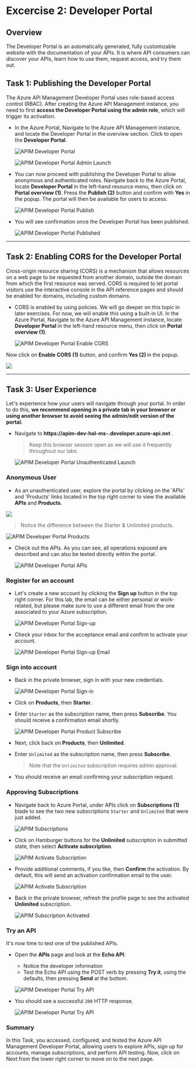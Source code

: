 # Excercise 2: Developer Portal
## Overview
The Developer Portal is an automatically generated, fully customizable website with the documentation of your APIs. It is where API consumers can discover your APIs, learn how to use them, request access, and try them out.

## Task 1: Publishing the Developer Portal

The Azure API Management Developer Portal uses role-based access control (RBAC). After creating the Azure API Management instance, you need to first **access the Developer Portal using the admin role**, which will trigger its activation.

- In the Azure Portal, Navigate to the Azure API Management instance, and locate the Developer Portal in the overview section. Click to open the **Developer Portal**.

  ![APIM Developer Portal](media/01.png)

  ![APIM Developer Portal Admin Launch](media/02.png)

- You can now proceed with publishing the Developer Portal to allow anonymous and authenticated roles. Navigate back to the Azure Portal, locate **Developer Portal** in the left-hand resource menu, then click on **Portal overview (1)**. Press the **Publish (2)** button and confirm with **Yes** in the popup. The portal will then be available for users to access.

  ![APIM Developer Portal Publish](media/03.png)

- You will see confirmation once the Developer Portal has been published.

  ![APIM Developer Portal Published](media/04.png)

---

## Task 2: Enabling CORS for the Developer Portal

Cross-origin resource sharing (CORS) is a mechanism that allows resources on a web page to be requested from another domain, outside the domain from which the first resource was served. CORS is required to let portal visitors use the interactive console in the API reference pages and should be enabled for domains, including custom domains.

- CORS is enabled by using policies. We will go deeper on this topic in later exercises. For now, we will enable this using a built-in UI. In the Azure Portal, Navigate to the Azure API Management instance, locate **Developer Portal** in the left-hand resource menu, then click on **Portal overview (1)**. 
  
  ![APIM Developer Portal Enable CORS](media/05.png)

Now click on **Enable CORS (1)** button, and confirm **Yes (2)** in the popup.


 ![](media/cors.png)

---

## Task 3: User Experience

Let's experience how your users will navigate through your portal. In order to do this, **we recommend opening in a private tab in your browser or using another browser to avoid seeing the admin/edit version of the portal.** 

- Navigate to **https://apim-dev-hol-ms-<inject key="Deployment ID" enableCopy="false" />.developer.azure-api.net** .

  > Keep this browser session open as we will use it frequently throughout our labs.

  ![APIM Developer Portal Unauthenticated Launch](media/06.png)

### Anonymous User

- As an unauthenticated user, explore the portal by clicking on the 'APIs' and 'Products' links located in the top right corner to view the available **APIs** and **Products**.

![](media/exploreapi.png)

  > Notice the difference between the Starter & Unlimited products.

  ![APIM Developer Portal Products](media/07.png)

- Check out the APIs. As you can see, all operations exposed are described and can also be tested directly within the portal.

  ![APIM Developer Portal APIs](media/08.png)

### Register for an account

- Let's create a new account by clicking the **Sign up** button in the top right corner. For this lab, the email can be either personal or work-related, but please make sure to use a different email from the one associated to your Azure subscription.  

  ![APIM Developer Portal Sign-up](media/09.png)

- Check your inbox for the acceptance email and confirm to activate your account.

  ![APIM Developer Portal Sign-up Email](media/10.png)

### Sign into account

- Back in the private browser, sign in with your new credentials.

  ![APIM Developer Portal Sign-in](media/11.png)

- Click on **Products**, then **Starter**.
- Enter `Starter` as the subscription name, then press **Subscribe**. You should receive a confirmation email shortly.

  ![APIM Developer Portal Product Subscribe](media/12.png)

- Next, click back on **Products**, then **Unlimited**.
- Enter `Unlimited` as the subscription name, then press **Subscribe**.
  > Note that the `Unlimited` subscription requires admin approval.
- You should receive an email confirming your subscription request.

### Approving Subscriptions

- Navigate back to Azure Portal, under APIs click on **Subscriptions (1)** blade to see the two new subscriptions `Starter` and `Unlimited` that were just added.

  ![APIM Subscriptions](media/P3-T3-AS.png)

- Click on Hamburger buttons for the **Unlimited** subscription in submitted state, then select **Activate subscription**.
  
  ![APIM Activate Subscription](media/14.png)

- Provide additional comments, if you like, then **Confirm** the activation. By default, this will send an activation confirmation email to the user.

  ![APIM Activate Subscription](media/P3-T3-ActSubscription.png)

- Back in the private browser, refresh the profile page to see the activated **Unlimited** subscription.

  ![APIM Subscription Activated](media/15.png)

### Try an API

It's now time to test one of the published APIs. 

- Open the **APIs** page and look at the **Echo API**:
  - Notice the developer information
  - Test the Echo API using the POST verb by pressing **Try it**, using the defaults, then pressing **Send** at the bottom. 

  ![APIM Developer Portal Try API](media/16.png)
  
- You should see a successful `200` HTTP response.
  
  ![APIM Developer Portal Try API](media/17.png)

### Summary

   In this Task, you accessed, configured, and tested the Azure API Management Developer Portal, allowing users to explore APIs, sign up for accounts, manage subscriptions, and perform API testing. Now, click on Next from the lower right corner to move on to the next page.

